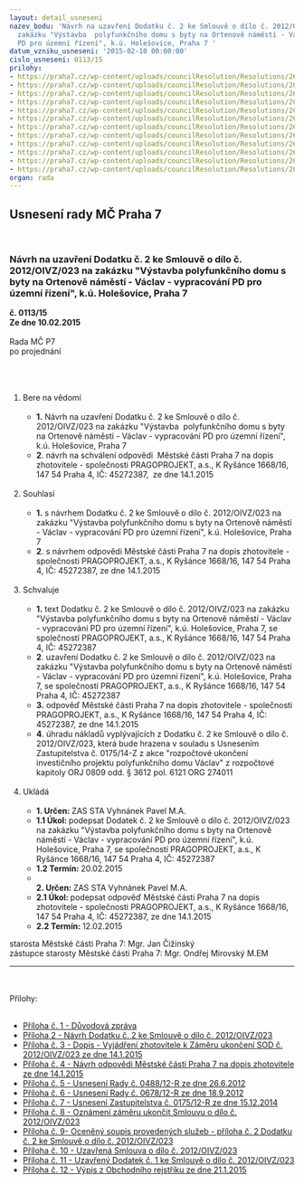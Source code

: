 ```yaml
---
layout: detail_usneseni
nazev_bodu: 'Návrh na uzavření Dodatku č. 2 ke Smlouvě o dílo č. 2012/OIVZ/023 na
  zakázku "Výstavba  polyfunkčního domu s byty na Ortenově náměstí - Václav - vypracování
  PD pro územní řízení", k.ú. Holešovice, Praha 7 '
datum_vzniku_usneseni: '2015-02-10 00:00:00'
cislo_usneseni: 0113/15
prilohy:
- https://praha7.cz/wp-content/uploads/councilResolution/Resolutions/26735/8-15-1._d%c5%afvodov%c3%a1_zpr%c3%a1va.doc
- https://praha7.cz/wp-content/uploads/councilResolution/Resolutions/26735/8-15-2._dodatek_2_-_op.doc
- https://praha7.cz/wp-content/uploads/councilResolution/Resolutions/26735/8-15-3._vyj%c3%a1d%c5%99en%c3%ad_zhotovitele.pdf
- https://praha7.cz/wp-content/uploads/councilResolution/Resolutions/26735/8-15-4._n%c3%a1vrh_odpov%c4%9bdi_m%c4%8d_p_7_k_dopisu_zhotovitele.doc
- https://praha7.cz/wp-content/uploads/councilResolution/Resolutions/26735/8-15-5.usnesen%c3%ad_%c4%8d._0488.doc
- https://praha7.cz/wp-content/uploads/councilResolution/Resolutions/26735/8-15-6.usnesen%c3%ad_%c4%8d.0678.doc
- https://praha7.cz/wp-content/uploads/councilResolution/Resolutions/26735/8-15-7._usnesen%c3%ad_zastup._%c4%8d._0175.doc
- https://praha7.cz/wp-content/uploads/councilResolution/Resolutions/26735/8-15-8._ozn%c3%a1men%c3%ad_z%c3%a1m%c4%9bru_o_ukon%c4%8den%c3%ad_smlouvy.pdf
- https://praha7.cz/wp-content/uploads/councilResolution/Resolutions/26735/8-15-9._ocen%c4%9bn%c3%bd_soupis_proveden%c3%bdch_slu%c5%beeb.pdf
- https://praha7.cz/wp-content/uploads/councilResolution/Resolutions/26735/8-15-10.uzav%c5%99en%c3%a1_smlouva_o_d%c3%adlo.doc
- https://praha7.cz/wp-content/uploads/councilResolution/Resolutions/26735/8-15-11._uzav%c5%99en%c3%bd_dodatek_%c4%8d._1.doc
- https://praha7.cz/wp-content/uploads/councilResolution/Resolutions/26735/8-15-12._v%c3%bdpis_z_or_ze_dne_21.1.2015.pdf
organ: rada
---
```

<div id="ucUsn_pList" class="usn">
	<span><h2>Usnesení rady MČ Praha 7 </h2>
<br></span><div class="standBody">
<span><h3>Návrh na uzavření Dodatku č. 2 ke Smlouvě o dílo č. 2012/OIVZ/023 na zakázku "Výstavba  polyfunkčního domu s byty na Ortenově náměstí - Václav - vypracování PD pro územní řízení", k.ú. Holešovice, Praha 7 </h3></span><div class="center">
		<strong>č. 0113/15</strong><br>
	</div>
<div class="center">
		<strong>Ze dne 10.02.2015</strong><br><br>
	</div>Rada MČ P7<br>po projednání<br><br><br><ol>
<br><li>Bere na vědomí<br><ul>
<br><li>
<strong>1.</strong> Návrh na uzavření Dodatku č. 2 ke Smlouvě o dílo č. 2012/OIVZ/023 na zakázku "Výstavba  polyfunkčního domu s byty na Ortenově náměstí - Václav - vypracování PD pro územní řízení", k.ú. Holešovice, Praha 7<br>
</li>
<li>
<strong>2</strong>. návrh na schválení odpovědi  Městské části Praha 7 na dopis zhotovitele - společnosti PRAGOPROJEKT, a.s., K Ryšánce 1668/16, 147 54 Praha 4, IČ: 45272387,  ze dne 14.1.2015</li>
</ul>
<br>
</li>
<li>Souhlasí<br><ul>
<br><li>
<strong>1.</strong> s návrhem Dodatku č. 2 ke Smlouvě o dílo č. 2012/OIVZ/023 na zakázku "Výstavba polyfunkčního domu s byty na Ortenově náměstí - Václav - vypracování PD pro územní řízení", k.ú. Holešovice, Praha 7 <br>
</li>
<li>
<strong>2</strong>. s návrhem odpovědi Městské části Praha 7 na dopis zhotovitele - společnosti PRAGOPROJEKT, a.s., K Ryšánce 1668/16, 147 54 Praha 4, IČ: 45272387, ze dne 14.1.2015 </li>
</ul>
<br>
</li>
<li>Schvaluje<br><ul>
<br><li>
<strong>1.</strong> text Dodatku č. 2 ke Smlouvě o dílo č. 2012/OIVZ/023 na zakázku "Výstavba polyfunkčního domu s byty na Ortenově náměstí - Václav - vypracování PD pro územní řízení", k.ú. Holešovice, Praha 7, se společností PRAGOPROJEKT, a.s., K Ryšánce 1668/16, 147 54 Praha 4, IČ: 45272387<br>
</li>
<li>
<strong>2</strong>. uzavření Dodatku č. 2 ke Smlouvě o dílo č. 2012/OIVZ/023 na zakázku "Výstavba polyfunkčního domu s byty na Ortenově náměstí - Václav - vypracování PD pro územní řízení", k.ú. Holešovice, Praha 7, se společností PRAGOPROJEKT, a.s., K Ryšánce 1668/16, 147 54 Praha 4, IČ: 45272387<br>
</li>
<li>
<strong>3.</strong> odpověď Městské části Praha 7 na dopis zhotovitele - společnosti PRAGOPROJEKT, a.s., K Ryšánce 1668/16, 147 54 Praha 4, IČ: 45272387, ze dne 14.1.2015<br>
</li>
<li>
<strong>4</strong>. úhradu nákladů vyplývajících z Dodatku č. 2 ke Smlouvě o dílo č. 2012/OIVZ/023, která bude hrazena v souladu s Usnesením Zastupitelstva č. 0175/14-Z z akce "rozpočtové ukončení investičního projektu polyfunkčního domu Václav" z rozpočtové kapitoly ORJ 0809 odd. § 3612 pol. 6121 ORG 274011</li>
</ul>
<br>
</li>
<li>Ukládá<br><ul>
<br><li>
<strong>1. Určen: </strong>ZAS STA Vyhnánek Pavel M.A.<br>
</li>
<li>
<strong>1.1 Úkol: </strong>podepsat Dodatek č. 2 ke Smlouvě o dílo č. 2012/OIVZ/023 na zakázku "Výstavba polyfunkčního domu s byty na Ortenově náměstí - Václav - vypracování PD pro územní řízení", k.ú. Holešovice, Praha 7, se společností PRAGOPROJEKT, a.s., K Ryšánce 1668/16, 147 54 Praha 4, IČ: 45272387<br>
</li>
<li>
<strong>1.2 Termín: </strong>20.02.2015<br>
</li>
<li>
<strong><br>2. Určen: </strong>ZAS STA Vyhnánek Pavel M.A.<br>
</li>
<li>
<strong>2.1 Úkol: </strong>podepsat odpověď Městské části Praha 7 na dopis zhotovitele - společnosti PRAGOPROJEKT, a.s., K Ryšánce 1668/16, 147 54 Praha 4, IČ: 45272387, ze dne 14.1.2015<br>
</li>
<li>
<strong>2.2 Termín: </strong>12.02.2015</li>
</ul>
</li>
</ol>starosta Městské části Praha 7: Mgr. Jan Čižinský<br>zástupce starosty Městské části Praha 7: Mgr. Ondřej Mirovský M.EM <br><hr>
<br><br>Přílohy: <br><ul>
<br><li>
<a href="/zdroj.aspx?typ=4&amp;id=60438&amp;sh=-843537963" target="_blank" title="Odkaz na soubor - 29,5 kB - nové okno">Příloha č. 1 - Důvodová zpráva</a> <br>
</li>
<li>
<a href="/zdroj.aspx?typ=4&amp;id=60439&amp;sh=-842586635" target="_blank" title="Odkaz na soubor - 56,5 kB - nové okno">Příloha 2 - Návrh Dodatku č. 2 ke Smlouvě o dílo č. 2012/OIVZ/023</a> <br>
</li>
<li>
<a href="/zdroj.aspx?typ=4&amp;id=60440&amp;sh=-1363723019" target="_blank" title="Odkaz na soubor - 334,1 kB - nové okno">Příloha č. 3 - Dopis - Vyjádření zhotovitele k Záměru ukončení SOD č. 2012/OIVZ/023 ze dne 14.1.2015</a> <br>
</li>
<li>
<a href="/zdroj.aspx?typ=4&amp;id=60441&amp;sh=-1363697643" target="_blank" title="Odkaz na soubor - 27 kB - nové okno">Příloha č. 4 - Návrh odpovědi Městské části Praha 7 na dopis zhotovitele ze dne 14.1.2015 </a><br>
</li>
<li>
<a href="/zdroj.aspx?typ=4&amp;id=60442&amp;sh=-1364708299" target="_blank" title="Odkaz na soubor - 34,5 kB - nové okno">Příloha č. 5 - Usnesení Rady č. 0488/12-R ze dne 26.6.2012</a> <br>
</li>
<li>
<a href="/zdroj.aspx?typ=4&amp;id=60443&amp;sh=-1364674475" target="_blank" title="Odkaz na soubor - 35 kB - nové okno">Příloha č. 6 - Usnesení Rady č. 0678/12-R ze dne 18.9.2012</a> <br>
</li>
<li>
<a href="/zdroj.aspx?typ=4&amp;id=60444&amp;sh=-1364635787" target="_blank" title="Odkaz na soubor - 32 kB - nové okno">Příloha č. 7 - Usnesení Zastupitelstva č. 0175/12-R ze dne 15.12.2014</a> <br>
</li>
<li>
<a href="/zdroj.aspx?typ=4&amp;id=60445&amp;sh=-1364610923" target="_blank" title="Odkaz na soubor - 227,3 kB - nové okno">Příloha č. 8 - Oznámení záměru ukončit Smlouvu o dílo č. 2012/OIVZ/023</a> <br>
</li>
<li>
<a href="/zdroj.aspx?typ=4&amp;id=60446&amp;sh=-1364573003" target="_blank" title="Odkaz na soubor - 99,2 kB - nové okno">Příloha č. 9- Oceněný soupis provedených služeb - příloha č. 2 Dodatku č. 2 ke Smlouvě o dílo č. 2012/OIVZ/023 </a><br>
</li>
<li>
<a href="/zdroj.aspx?typ=4&amp;id=60447&amp;sh=-1364539179" target="_blank" title="Odkaz na soubor - 93 kB - nové okno">Příloha č. 10 - Uzavřená Smlouva o dílo č. 2012/OIVZ/023</a> <br>
</li>
<li>
<a href="/zdroj.aspx?typ=4&amp;id=60448&amp;sh=-1363950603" target="_blank" title="Odkaz na soubor - 52,5 kB - nové okno">Příloha č. 11 - Uzavřený Dodatek č. 1 ke Smlouvě o dílo č. 2012/OIVZ/023</a> <br>
</li>
<li>
<a href="/zdroj.aspx?typ=4&amp;id=60449&amp;sh=-1364048107" target="_blank" title="Odkaz na soubor - 60,4 kB - nové okno">Příloha č. 12 - Výpis z Obchodního rejstříku ze dne 21.1.2015</a> </li>
</ul>
</div>
</div>